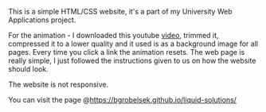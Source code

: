 This is a simple HTML/CSS website, it's a part of my University Web Applications project. 

<p>
For the animation - I downloaded this youtube <a href="https://youtu.be/lH6qlF_iegU">video</a>, trimmed it, compressed it to a lower quality and it used is
as a background image for all pages. Every time you click a link the animation resets. The web page is really simple, I just followed the instructions given to us on how the website should look.  
</p>

The website is not responsive.

You can visit the page @https://bgrobelsek.github.io/liquid-solutions/

